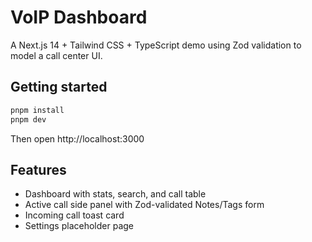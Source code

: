 # VoIP Dashboard

A Next.js 14 + Tailwind CSS + TypeScript demo using Zod validation to model a call center UI.

## Getting started

```bash
pnpm install
pnpm dev
```

Then open http://localhost:3000

## Features

- Dashboard with stats, search, and call table
- Active call side panel with Zod-validated Notes/Tags form
- Incoming call toast card
- Settings placeholder page